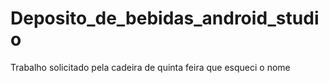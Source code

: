 # Deposito_de_bebidas_android_studio
Trabalho solicitado pela cadeira de quinta feira que esqueci o nome
